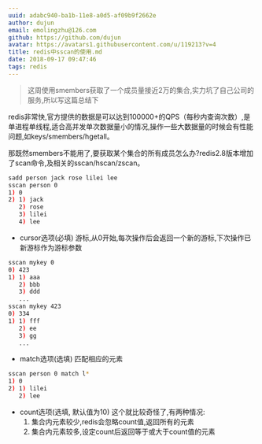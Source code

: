 ```yaml
---
uuid: adabc940-ba1b-11e8-a0d5-af09b9f2662e
author: dujun
email: emolingzhu@126.com
github: https://github.com/dujun
avatar: https://avatars1.githubusercontent.com/u/119213?v=4
title: redis中sscan的使用.md
date: 2018-09-17 09:47:46
tags: redis
---
```

> 这周使用smembers获取了一个成员量接近2万的集合,实力坑了自己公司的服务,所以写这篇总结下

redis非常快,官方提供的数据是可以达到100000+的QPS（每秒内查询次数）,是单进程单线程,适合高并发单次数据量小的情况,操作一些大数据量的时候会有性能问题,如keys/smembers/hgetall。


那既然smembers不能用了,要获取某个集合的所有成员怎么办?redis2.8版本增加了scan命令,及相关的sscan/hscan/zscan。

```bash
sadd person jack rose lilei lee
sscan person 0
1) 0
2) 1) jack
   2) rose
   3) lilei
   4) lee
```

* cursor选项(必填)
  游标,从0开始,每次操作后会返回一个新的游标,下次操作已新游标作为游标参数

```bash
sscan mykey 0
0) 423
1) 1) aaa
   2) bbb
   3) ddd
   ...
sscan mykey 423
0) 334
1) 1) fff
   2) ee
   3) gg
   ...
```

* match选项(选填)
  匹配相应的元素

```bash
sscan person 0 match l*
1) 0
2) 1) lilei
   2) lee
```

* count选项(选填, 默认值为10)
  这个就比较奇怪了,有两种情况:
  1. 集合内元素较少,redis会忽略count值,返回所有的元素
  2. 集合内元素较多,设定count后返回等于或大于count值的元素